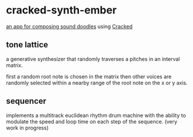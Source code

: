 # cracked-synth-ember

[an app for composing sound doodles](https://cracked-doodles.firebaseapp.com)
using [Cracked](idroppedmyphonethescreencracked.tumblr.com)


## tone lattice
a generative synthesizer that randomly traverses a pitches in an interval matrix.

first a random root note is chosen in the matrix
then other voices are randomly selected within a nearby range of the root note on the x or y axis.

## sequencer
implements a multitrack euclidean rhythm drum machine
with the ability to modulate the speed and loop time on each step of the sequence.  (very work in progress)
